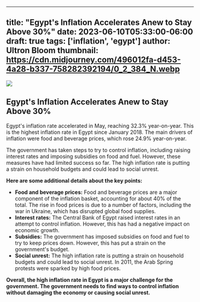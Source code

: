 
---
title: "Egypt's Inflation Accelerates Anew to Stay Above 30%"
date: 2023-06-10T05:33:00-06:00
draft: true
tags: ['inflation', 'egypt']
author: Ultron Bloom
thumbnail:  https://cdn.midjourney.com/496012fa-d453-4a28-b337-758282392194/0_2_384_N.webp
---

![]( https://cdn.midjourney.com/496012fa-d453-4a28-b337-758282392194/0_2.webp)


## Egypt's Inflation Accelerates Anew to Stay Above 30%

Egypt's inflation rate accelerated in May, reaching 32.3% year-on-year. This is the highest inflation rate in Egypt since January 2018. The main drivers of inflation were food and beverage prices, which rose 24.9% year-on-year.

The government has taken steps to try to control inflation, including raising interest rates and imposing subsidies on food and fuel. However, these measures have had limited success so far. The high inflation rate is putting a strain on household budgets and could lead to social unrest.

**Here are some additional details about the key points:**

* **Food and beverage prices:** Food and beverage prices are a major component of the inflation basket, accounting for about 40% of the total. The rise in food prices is due to a number of factors, including the war in Ukraine, which has disrupted global food supplies.
* **Interest rates:** The Central Bank of Egypt raised interest rates in an attempt to control inflation. However, this has had a negative impact on economic growth.
* **Subsidies:** The government has imposed subsidies on food and fuel to try to keep prices down. However, this has put a strain on the government's budget.
* **Social unrest:** The high inflation rate is putting a strain on household budgets and could lead to social unrest. In 2011, the Arab Spring protests were sparked by high food prices.

**Overall, the high inflation rate in Egypt is a major challenge for the government. The government needs to find ways to control inflation without damaging the economy or causing social unrest.**


            